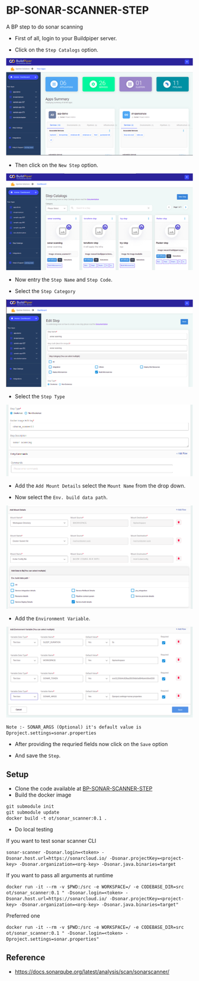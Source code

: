 # BP-SONAR-SCANNER-STEP
A BP step to do sonar scanning

   * First of all, login to your Buildpiper server.
   
   * Click on the `Step Catalogs` option.

   ![Screenshot](./snapshots/1.png)

   * Then click on the `New Step` option.

   ![Screenshot](./snapshots/2.png)

   * Now entry the `Step Name` and `Step Code`.
   
   * Select the `Step Category`

   ![Screenshot](./snapshots/3.png)

   * Select the `Step Type` 

   ![Screenshot](./snapshots/4.png)

   * Add the `Add Mount Details` select the `Mount Name` from the drop down.
   
   * Now select the `Env. build data path`.

   ![Screenshot](./snapshots/5.png)

   * Add the `Environment Variable`.

   ![Screenshot](./snapshots/6.png)

   ```
   Note :- SONAR_ARGS (Optional) it's default value is Dproject.settings=sonar.properties
   ```
   
   * After providing the requried fields now click on the `Save` option

   * And save the `Step`.

## Setup
* Clone the code available at [BP-SONAR-SCANNER-STEP](https://github.com/OT-BUILDPIPER-MARKETPLACE/BP-SONAR-SCANNER-STEP)
* Build the docker image
```
git submodule init
git submodule update
docker build -t ot/sonar_scanner:0.1 .
```
* Do local testing

If you want to test sonar scanner CLI
```
sonar-scanner -Dsonar.login=<token> -Dsonar.host.url=https://sonarcloud.io/ -Dsonar.projectKey=<project-key> -Dsonar.organization=<org-key> -Dsonar.java.binaries=target
```

If you want to pass all arguments at runtime
```
docker run -it --rm -v $PWD:/src -e WORKSPACE=/ -e CODEBASE_DIR=src ot/sonar_scanner:0.1 " -Dsonar.login=<token> -Dsonar.host.url=https://sonarcloud.io/ -Dsonar.projectKey=<project-key> -Dsonar.organization=<org-key> -Dsonar.java.binaries=target"
```

Preferred one
```
docker run -it --rm -v $PWD:/src -e WORKSPACE=/ -e CODEBASE_DIR=src ot/sonar_scanner:0.1 " -Dsonar.login=<token> -Dproject.settings=sonar.properties"
```
## Reference
* https://docs.sonarqube.org/latest/analysis/scan/sonarscanner/